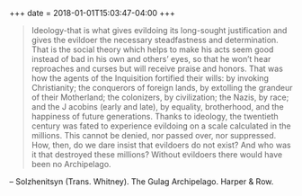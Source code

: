 +++
date = 2018-01-01T15:03:47-04:00
+++
> Ideology-that is what gives evildoing its long-sought justification and gives the evildoer the necessary steadfastness and determination. That is the social theory which helps to make his acts seem good instead of bad in his own and others’ eyes, so that he won’t hear reproaches and curses but will receive praise and honors. That was how the agents of the Inquisition fortified their wills: by invoking Christianity; the conquerors of foreign lands, by extolling the grandeur of their Motherland; the colonizers, by civilization; the Nazis, by race; and the J acobins (early and late), by equality, brotherhood, and the happiness of future generations. Thanks to ideology, the twentieth century was fated to experience evildoing on a scale calculated in the millions. This cannot be denied, nor passed over, nor suppressed. How, then, do we dare insist that evildoers do not exist? And who was it that destroyed these millions? Without evildoers there would have been no Archipelago.

– Solzhenitsyn (Trans. Whitney). The Gulag Archipelago. Harper & Row.